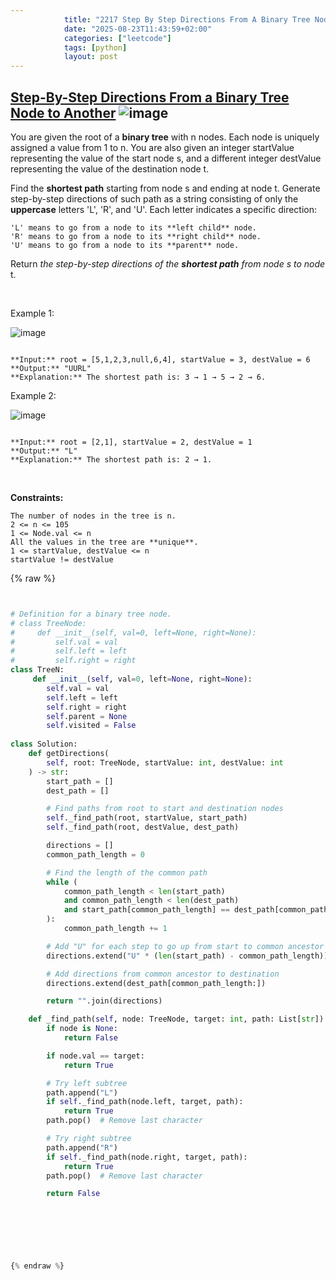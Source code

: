 ```yaml
---
            title: "2217 Step By Step Directions From A Binary Tree Node To Another"
            date: "2025-08-23T11:43:59+02:00"
            categories: ["leetcode"]
            tags: [python]
            layout: post
---
```

            
## [Step-By-Step Directions From a Binary Tree Node to Another](https://leetcode.com/problems/step-by-step-directions-from-a-binary-tree-node-to-another) ![image](https://img.shields.io/badge/Difficulty-Medium-orange)

You are given the root of a **binary tree** with n nodes. Each node is uniquely assigned a value from 1 to n. You are also given an integer startValue representing the value of the start node s, and a different integer destValue representing the value of the destination node t.

Find the **shortest path** starting from node s and ending at node t. Generate step-by-step directions of such path as a string consisting of only the **uppercase** letters 'L', 'R', and 'U'. Each letter indicates a specific direction:

	'L' means to go from a node to its **left child** node.
	'R' means to go from a node to its **right child** node.
	'U' means to go from a node to its **parent** node.

Return *the step-by-step directions of the **shortest path** from node *s* to node* t.

 

Example 1:

![image](https://assets.leetcode.com/uploads/2021/11/15/eg1.png)
```

**Input:** root = [5,1,2,3,null,6,4], startValue = 3, destValue = 6
**Output:** "UURL"
**Explanation:** The shortest path is: 3 → 1 → 5 → 2 → 6.

```

Example 2:

![image](https://assets.leetcode.com/uploads/2021/11/15/eg2.png)
```

**Input:** root = [2,1], startValue = 2, destValue = 1
**Output:** "L"
**Explanation:** The shortest path is: 2 → 1.

```

 

**Constraints:**

	The number of nodes in the tree is n.
	2 <= n <= 105
	1 <= Node.val <= n
	All the values in the tree are **unique**.
	1 <= startValue, destValue <= n
	startValue != destValue

{% raw %}


```python


# Definition for a binary tree node.
# class TreeNode:
#     def __init__(self, val=0, left=None, right=None):
#         self.val = val
#         self.left = left
#         self.right = right
class TreeN:
     def __init__(self, val=0, left=None, right=None):
        self.val = val
        self.left = left
        self.right = right
        self.parent = None
        self.visited = False
        
class Solution:
    def getDirections(
        self, root: TreeNode, startValue: int, destValue: int
    ) -> str:
        start_path = []
        dest_path = []

        # Find paths from root to start and destination nodes
        self._find_path(root, startValue, start_path)
        self._find_path(root, destValue, dest_path)

        directions = []
        common_path_length = 0

        # Find the length of the common path
        while (
            common_path_length < len(start_path)
            and common_path_length < len(dest_path)
            and start_path[common_path_length] == dest_path[common_path_length]
        ):
            common_path_length += 1

        # Add "U" for each step to go up from start to common ancestor
        directions.extend("U" * (len(start_path) - common_path_length))

        # Add directions from common ancestor to destination
        directions.extend(dest_path[common_path_length:])

        return "".join(directions)

    def _find_path(self, node: TreeNode, target: int, path: List[str]) -> bool:
        if node is None:
            return False

        if node.val == target:
            return True

        # Try left subtree
        path.append("L")
        if self._find_path(node.left, target, path):
            return True
        path.pop()  # Remove last character

        # Try right subtree
        path.append("R")
        if self._find_path(node.right, target, path):
            return True
        path.pop()  # Remove last character

        return False

        

        
        


{% endraw %}
```
